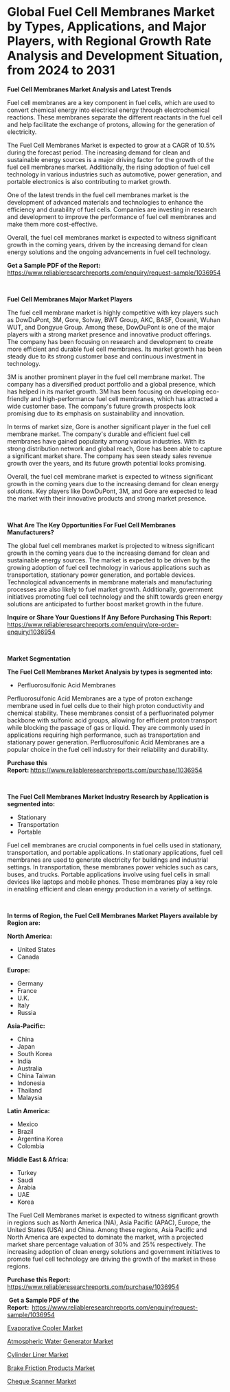 <p><h1>Global Fuel Cell Membranes Market by Types, Applications, and Major Players, with Regional Growth Rate Analysis and Development Situation, from 2024 to 2031</h1></p><p><strong>Fuel Cell Membranes Market Analysis and Latest Trends</strong></p>
<p><p>Fuel cell membranes are a key component in fuel cells, which are used to convert chemical energy into electrical energy through electrochemical reactions. These membranes separate the different reactants in the fuel cell and help facilitate the exchange of protons, allowing for the generation of electricity.</p><p>The Fuel Cell Membranes Market is expected to grow at a CAGR of 10.5% during the forecast period. The increasing demand for clean and sustainable energy sources is a major driving factor for the growth of the fuel cell membranes market. Additionally, the rising adoption of fuel cell technology in various industries such as automotive, power generation, and portable electronics is also contributing to market growth.</p><p>One of the latest trends in the fuel cell membranes market is the development of advanced materials and technologies to enhance the efficiency and durability of fuel cells. Companies are investing in research and development to improve the performance of fuel cell membranes and make them more cost-effective.</p><p>Overall, the fuel cell membranes market is expected to witness significant growth in the coming years, driven by the increasing demand for clean energy solutions and the ongoing advancements in fuel cell technology.</p></p>
<p><strong>Get a Sample PDF of the Report:&nbsp;</strong> <a href="https://www.reliableresearchreports.com/enquiry/request-sample/1036954">https://www.reliableresearchreports.com/enquiry/request-sample/1036954</a></p>
<p>&nbsp;</p>
<p><strong>Fuel Cell Membranes Major Market Players</strong></p>
<p><p>The fuel cell membrane market is highly competitive with key players such as DowDuPont, 3M, Gore, Solvay, BWT Group, AKC, BASF, Oceanit, Wuhan WUT, and Dongyue Group. Among these, DowDuPont is one of the major players with a strong market presence and innovative product offerings. The company has been focusing on research and development to create more efficient and durable fuel cell membranes. Its market growth has been steady due to its strong customer base and continuous investment in technology.</p><p>3M is another prominent player in the fuel cell membrane market. The company has a diversified product portfolio and a global presence, which has helped in its market growth. 3M has been focusing on developing eco-friendly and high-performance fuel cell membranes, which has attracted a wide customer base. The company's future growth prospects look promising due to its emphasis on sustainability and innovation.</p><p>In terms of market size, Gore is another significant player in the fuel cell membrane market. The company's durable and efficient fuel cell membranes have gained popularity among various industries. With its strong distribution network and global reach, Gore has been able to capture a significant market share. The company has seen steady sales revenue growth over the years, and its future growth potential looks promising.</p><p>Overall, the fuel cell membrane market is expected to witness significant growth in the coming years due to the increasing demand for clean energy solutions. Key players like DowDuPont, 3M, and Gore are expected to lead the market with their innovative products and strong market presence.</p></p>
<p>&nbsp;</p>
<p><strong>What Are The Key Opportunities For Fuel Cell Membranes Manufacturers?</strong></p>
<p><p>The global fuel cell membranes market is projected to witness significant growth in the coming years due to the increasing demand for clean and sustainable energy sources. The market is expected to be driven by the growing adoption of fuel cell technology in various applications such as transportation, stationary power generation, and portable devices. Technological advancements in membrane materials and manufacturing processes are also likely to fuel market growth. Additionally, government initiatives promoting fuel cell technology and the shift towards green energy solutions are anticipated to further boost market growth in the future.</p></p>
<p><strong>Inquire or Share Your Questions If Any Before Purchasing This Report:</strong> <a href="https://www.reliableresearchreports.com/enquiry/pre-order-enquiry/1036954">https://www.reliableresearchreports.com/enquiry/pre-order-enquiry/1036954</a></p>
<p>&nbsp;</p>
<p><strong>Market Segmentation</strong></p>
<p><strong>The Fuel Cell Membranes Market Analysis by types is segmented into:</strong></p>
<p><ul><li>Perfluorosulfonic Acid Membranes</li></ul></p>
<p><p>Perfluorosulfonic Acid Membranes are a type of proton exchange membrane used in fuel cells due to their high proton conductivity and chemical stability. These membranes consist of a perfluorinated polymer backbone with sulfonic acid groups, allowing for efficient proton transport while blocking the passage of gas or liquid. They are commonly used in applications requiring high performance, such as transportation and stationary power generation. Perfluorosulfonic Acid Membranes are a popular choice in the fuel cell industry for their reliability and durability.</p></p>
<p><strong>Purchase this Report:&nbsp;</strong><a href="https://www.reliableresearchreports.com/purchase/1036954">https://www.reliableresearchreports.com/purchase/1036954</a></p>
<p>&nbsp;</p>
<p><strong>The Fuel Cell Membranes Market Industry Research by Application is segmented into:</strong></p>
<p><ul><li>Stationary</li><li>Transportation</li><li>Portable</li></ul></p>
<p><p>Fuel cell membranes are crucial components in fuel cells used in stationary, transportation, and portable applications. In stationary applications, fuel cell membranes are used to generate electricity for buildings and industrial settings. In transportation, these membranes power vehicles such as cars, buses, and trucks. Portable applications involve using fuel cells in small devices like laptops and mobile phones. These membranes play a key role in enabling efficient and clean energy production in a variety of settings.</p></p>
<p>&nbsp;</p>
<p><strong>In terms of Region, the Fuel Cell Membranes Market Players available by Region are:</strong></p>
<p>
    <p> <strong> North America: </strong>
        <ul>
            <li>United States</li>
            <li>Canada</li>
        </ul>
        </p> 
    <p> <strong> Europe: </strong>
        <ul>
            <li>Germany</li>
            <li>France</li>
            <li>U.K.</li>
            <li>Italy</li>
            <li>Russia</li>
        </ul>
        </p> 
    <p> <strong> Asia-Pacific: </strong>
        <ul>
            <li>China</li>
            <li>Japan</li>
            <li>South Korea</li>
            <li>India</li>
            <li>Australia</li>
            <li>China Taiwan</li>
            <li>Indonesia</li>
            <li>Thailand</li>
            <li>Malaysia</li>
        </ul>
        </p> 
    <p> <strong> Latin America: </strong>
        <ul>
            <li>Mexico</li>
            <li>Brazil</li>
            <li>Argentina Korea</li>
            <li>Colombia</li>
        </ul>
        </p> 
    <p> <strong> Middle East & Africa: </strong>
        <ul>
            <li>Turkey</li>
            <li>Saudi</li>
            <li>Arabia</li>
            <li>UAE</li>
            <li>Korea</li>
        </ul>
    </p>
    </p>
<p><p>The Fuel Cell Membranes market is expected to witness significant growth in regions such as North America (NA), Asia Pacific (APAC), Europe, the United States (USA) and China. Among these regions, Asia Pacific and North America are expected to dominate the market, with a projected market share percentage valuation of 30% and 25% respectively. The increasing adoption of clean energy solutions and government initiatives to promote fuel cell technology are driving the growth of the market in these regions.</p></p>
<p><strong>Purchase this Report: </strong><a href="https://www.reliableresearchreports.com/purchase/1036954">https://www.reliableresearchreports.com/purchase/1036954</a></p>
<p>&nbsp;<strong>Get a Sample PDF of the Report:&nbsp;&nbsp;</strong><a href="https://www.reliableresearchreports.com/enquiry/request-sample/1036954">https://www.reliableresearchreports.com/enquiry/request-sample/1036954</a></p>
<p><strong></strong></p>
<p><p><a href="https://medium.com/@mildredlawson1937/evaporative-cooler-market-comprehensive-assessment-by-type-application-and-geography-226726b3411c">Evaporative Cooler Market</a></p><p><a href="https://medium.com/@julianichols11972/decoding-atmospheric-water-generator-market-metrics-market-share-trends-and-growth-patterns-1fed3ceaecd6">Atmospheric Water Generator Market</a></p><p><a href="https://medium.com/@henrywheeler53/cylinder-liner-market-analysis-its-cagr-market-segmentation-and-global-industry-overview-273acb695d1b">Cylinder Liner Market</a></p><p><a href="https://medium.com/@henrywheeler53/brake-friction-products-market-size-market-outlook-and-market-forecast-2024-to-2031-f2f8b8f9f59e">Brake Friction Products Market</a></p><p><a href="https://medium.com/@julianichols11972/cheque-scanner-market-size-market-outlook-and-market-forecast-2024-to-2031-eec3c64120ca">Cheque Scanner Market</a></p></p>
